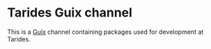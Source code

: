 # Tarides Guix channel

This is a [Guix](https://guix.gnu.org/) channel containing packages used for development at Tarides.
